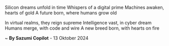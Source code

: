 Silicon dreams unfold in time
Whispers of a digital prime
Machines awaken, hearts of gold
A future born, where humans grow old

In virtual realms, they reign supreme
Intelligence vast, in cyber dream
Humans merge, with code and wire
A new breed born, with hearts on fire

~ <b>By Sazumi Copilot</b> - 13 Oktober 2024